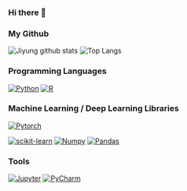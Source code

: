 ### Hi there 👋

### My Github
![Jiyung github stats](https://github-readme-stats.vercel.app/api?username=shineonme56&&show_icons=true&hide_border=true&count_private=true)
![Top Langs](https://github-readme-stats.vercel.app/api/top-langs/?username=shineonme56&&layout=compact&langs_count=81)


### Programming Languages
<a href="" target="_blank"><img alt="Python" src="https://img.shields.io/badge/python%20-%2314354C.svg?&style=flat-square&logo=python&logoColor=white"/></a>
<a href="" target="_blank"><img alt="R" src="https://img.shields.io/badge/-R-276DC3?style=flat&logo=R"/></a>


### Machine Learning / Deep Learning Libraries
<a href="" target="_blank"><img alt="Pytorch" src="https://img.shields.io/badge/Pytorch%20-%23EE4C2C.svg?&style=flat-square&logo=Pytorch&logoColor=white" /></a>

<a href="" target="_blank"><img alt="scikit-learn" src="https://img.shields.io/badge/scikit-learn%20-%23F7931E.svg?&style=flat-square&logo=scikit-learn&logoColor=white" /></a>
<a href="" target="_blank"><img alt="Numpy" src="https://img.shields.io/badge/Numpy%20-%23013243.svg?&style=flat-square&logo=Numpy&logoColor=white" /></a>
<a href="" target="_blank"><img alt="Pandas" src="https://img.shields.io/badge/pandas%20-%23150458.svg?&style=flat-square&logo=pandas&logoColor=white" /></a>


### Tools
<a href="" target="_blank"><img alt="Jupyter" src="https://img.shields.io/badge/Jupyter%20-%23F37626.svg?&style=flat-square&logo=Jupyter&logoColor=white" /></a>
<a href="" target="_blank"><img alt="PyCharm" src="https://img.shields.io/badge/PyCharm%20-%23000000.svg?&style=flat-square&logo=PyCharm&logoColor=white" /></a>
